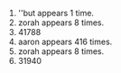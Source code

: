 1. ''but appears 1 time.
2. zorah appears 8 times.
3. 41788
4. aaron appears 416 times.
5. zorah appears 8 times.
6. 31940